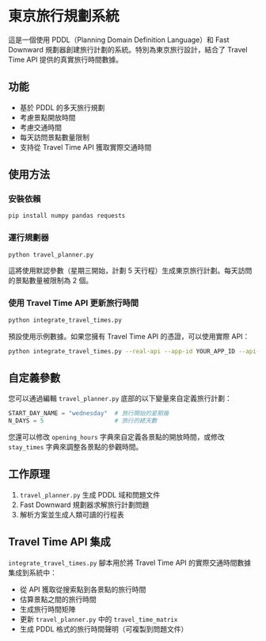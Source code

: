 # 東京旅行規劃系統

這是一個使用 PDDL（Planning Domain Definition Language）和 Fast Downward 規劃器創建旅行計劃的系統。特別為東京旅行設計，結合了 Travel Time API 提供的真實旅行時間數據。

## 功能

- 基於 PDDL 的多天旅行規劃
- 考慮景點開放時間
- 考慮交通時間
- 每天訪問景點數量限制
- 支持從 Travel Time API 獲取實際交通時間

## 使用方法

### 安裝依賴

```bash
pip install numpy pandas requests
```

### 運行規劃器

```bash
python travel_planner.py
```

這將使用默認參數（星期三開始，計劃 5 天行程）生成東京旅行計劃。每天訪問的景點數量被限制為 2 個。

### 使用 Travel Time API 更新旅行時間

```bash
python integrate_travel_times.py
```

預設使用示例數據。如果您擁有 Travel Time API 的憑證，可以使用實際 API：

```bash
python integrate_travel_times.py --real-api --app-id YOUR_APP_ID --api-key YOUR_API_KEY
```

## 自定義參數

您可以通過編輯 `travel_planner.py` 底部的以下變量來自定義旅行計劃：

```python
START_DAY_NAME = "wednesday"  # 旅行開始的星期幾
N_DAYS = 5                    # 旅行的總天數
```

您還可以修改 `opening_hours` 字典來自定義各景點的開放時間，或修改 `stay_times` 字典來調整各景點的參觀時間。

## 工作原理

1. `travel_planner.py` 生成 PDDL 域和問題文件
2. Fast Downward 規劃器求解旅行計劃問題
3. 解析方案並生成人類可讀的行程表

## Travel Time API 集成

`integrate_travel_times.py` 腳本用於將 Travel Time API 的實際交通時間數據集成到系統中：

- 從 API 獲取從搜索點到各景點的旅行時間
- 估算景點之間的旅行時間
- 生成旅行時間矩陣
- 更新 `travel_planner.py` 中的 `travel_time_matrix`
- 生成 PDDL 格式的旅行時間聲明（可複製到問題文件）
